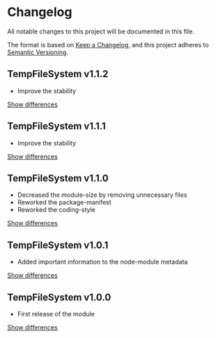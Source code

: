 # Changelog
All notable changes to this project will be documented in this file.

The format is based on [Keep a Changelog](https://keepachangelog.com/en/1.0.0/),
and this project adheres to [Semantic Versioning](https://semver.org/spec/v2.0.0.html).

## TempFileSystem v1.1.2
  - Improve the stability

[Show differences](https://github.com/manuth/TempFileSystem/compare/v1.1.1...v1.1.2)

## TempFileSystem v1.1.1
  - Improve the stability

[Show differences](https://github.com/manuth/TempFileSystem/compare/v1.1.0...v1.1.1)

## TempFileSystem v1.1.0
  - Decreased the module-size by removing unnecessary files
  - Reworked the package-manifest
  - Reworked the coding-style

[Show differences](https://github.com/manuth/TempFileSystem/compare/v1.0.1...v1.1.0)

## TempFileSystem v1.0.1
  - Added important information to the node-module metadata

[Show differences](https://github.com/manuth/TempFileSystem/compare/v1.0.0...v1.0.1)

## TempFileSystem v1.0.0
  - First release of the module

[Show differences](https://github.com/manuth/TempFileSystem/compare/11aa022055cd522316f45d1ce0e62f3ec1ac06c5...v1.0.0)